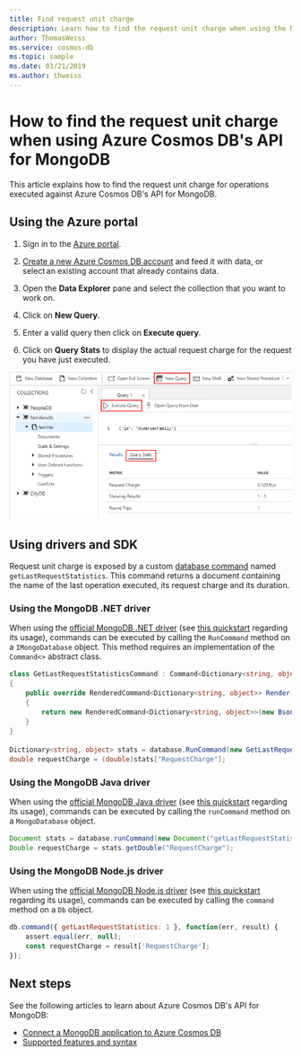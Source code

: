 ```yaml
---
title: Find request unit charge
description: Learn how to find the request unit charge when using the MongoDB API
author: ThomasWeiss
ms.service: cosmos-db
ms.topic: sample
ms.date: 03/21/2019
ms.author: thweiss
---
```


# How to find the request unit charge when using Azure Cosmos DB's API for MongoDB

This article explains how to find the request unit charge for operations executed against Azure Cosmos DB's API for MongoDB.

## Using the Azure portal

1. Sign in to the [Azure portal](https://portal.azure.com/).

1. [Create a new Azure Cosmos DB account](create-mongodb-dotnet.md#create-a-database-account) and feed it with data, or select an existing account that already contains data.

1. Open the **Data Explorer** pane and select the collection that you want to work on.

1. Click on **New Query**.

1. Enter a valid query then click on **Execute query**.

1. Click on **Query Stats** to display the actual request charge for the request you have just executed.

![Screenshot of MongoDB query request charge on Azure portal](./media/mongodb-ru-charge/portal-mongodb-query.png)

## Using drivers and SDK

Request unit charge is exposed by a custom [database command](https://docs.mongodb.com/manual/reference/command/) named `getLastRequestStatistics`. This command returns a document containing the name of the last operation executed, its request charge and its duration.

### Using the MongoDB .NET driver

When using the [official MongoDB .NET driver](https://docs.mongodb.com/ecosystem/drivers/csharp/) (see [this quickstart](create-mongodb-dotnet.md) regarding its usage), commands can be executed by calling the `RunCommand` method on a `IMongoDatabase` object. This method requires an implementation of the `Command<>` abstract class.

```csharp
class GetLastRequestStatisticsCommand : Command<Dictionary<string, object>>
{
    public override RenderedCommand<Dictionary<string, object>> Render(IBsonSerializerRegistry serializerRegistry)
    {
        return new RenderedCommand<Dictionary<string, object>>(new BsonDocument("getLastRequestStatistics", 1), serializerRegistry.GetSerializer<Dictionary<string, object>>());
    }
}

Dictionary<string, object> stats = database.RunCommand(new GetLastRequestStatisticsCommand());
double requestCharge = (double)stats["RequestCharge"];
```

### Using the MongoDB Java driver

When using the [official MongoDB Java driver](http://mongodb.github.io/mongo-java-driver/) (see [this quickstart](create-mongodb-java.md) regarding its usage), commands can be executed by calling the `runCommand` method on a `MongoDatabase` object.

```java
Document stats = database.runCommand(new Document("getLastRequestStatistics", 1));
Double requestCharge = stats.getDouble("RequestCharge");
```

### Using the MongoDB Node.js driver

When using the [official MongoDB Node.js driver](https://mongodb.github.io/node-mongodb-native/) (see [this quickstart](create-mongodb-nodejs.md) regarding its usage), commands can be executed by calling the `command` method on a `Db` object.

```javascript
db.command({ getLastRequestStatistics: 1 }, function(err, result) {
    assert.equal(err, null);
    const requestCharge = result['RequestCharge'];
});
```

## Next steps

See the following articles to learn about Azure Cosmos DB's API for MongoDB:

* [Connect a MongoDB application to Azure Cosmos DB](connect-mongodb-account.md)
* [Supported features and syntax](mongodb-feature-support.md)